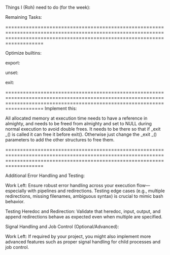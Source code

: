 Things I (Roh) need to do (for the week):

Remaining Tasks:

===============================================================================================================================================================================

Optimize builtins:

export:

unset:

exit:

===============================================================================================================================================================================
Implement this:

All allocated memory at execution time needs to have a reference in almighty,
and needs to be freed from almighty and set to NULL during normal execution to avoid double frees.
It needs to be there so that if _exit _() is called it can free it before exit().
Otherwise just change the _exit _() parameters to add the other structures to free them.

===============================================================================================================================================================================

Additional Error Handling and Testing:

Work Left: Ensure robust error handling across your execution flow—especially with pipelines and redirections. Testing edge cases (e.g., multiple redirections, missing filenames, ambiguous syntax) is crucial to mimic bash behavior.

Testing Heredoc and Redirection:
Validate that heredoc, input, output, and append redirections behave as expected even when multiple are specified.

Signal Handling and Job Control (Optional/Advanced):

Work Left: If required by your project, you might also implement more advanced features such as proper signal handling for child processes and job control.
